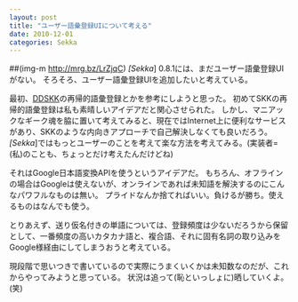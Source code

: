 ```yaml
---
layout: post
title: "ユーザー語彙登録UIについて考える"
date: 2010-12-01
categories: Sekka
---
```

 ##(img-m http://mrg.bz/LrZjqC)
*[Sekka*] 0.8.1には、まだユーザー語彙登録UIがない。
そろそろ、ユーザー語彙登録UIを追加したいと考えている。

最初、[DDSKK](http://openlab.ring.gr.jp/skk/ddskk-ja.html)の再帰的語彙登録とかを参考にしようと思った。
初めてSKKの再帰的語彙登録は私も素晴しいアイデアだと関心させられた。
しかし、マニアックなギーク魂を脇に置いて考えてみると、現在ではInternet上に便利なサービスがあり、SKKのような内向きアプローチで自己解決しなくても良いだろう。
*[Sekka*]ではもっとユーザーのことを考えて楽な方法を考えてみる。(実装者=(私)のことも、ちょっとだけ考えたんだけどね)

それはGoogle日本語変換APIを使うというアイデアだ。
もちろん、オフラインの場合はGoogleは使えないが、オンラインであれば未知語を解決するのにこんなパワフルなものは無い。
プライドなんか捨てればいい。負けるが勝ち。使えるものはなんでも使う。

とりあえず、送り仮名付きの単語については、登録頻度は少ないだろうから保留として、一番頻度の高いカタカナ語と、複合語、それに固有名詞の取り込みをGoogle様経由にしてしまうおうと考えている。

現段階で思いつきで書いているので実際にうまくいくかは未知数なのだが、これからやってみようと思っている。
状況は追って(恥といっしょに)晒していくよ。(笑)
